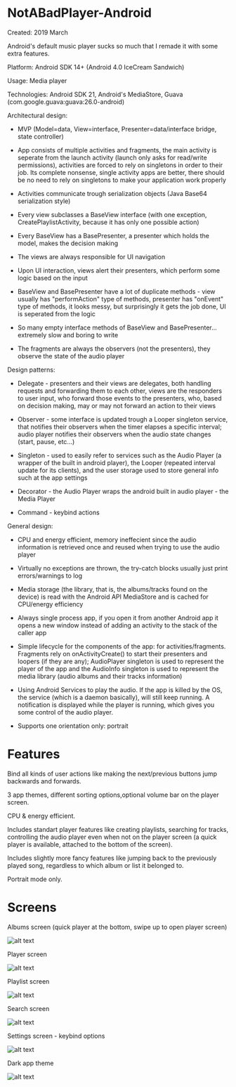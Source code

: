 # NotABadPlayer-Android

Created: 2019 March

Android's default music player sucks so much that I remade it with some extra features.

Platform: Android SDK 14+ (Android 4.0 IceCream Sandwich)

Usage: Media player

Technologies: Android SDK 21, Android's MediaStore, Guava (com.google.guava:guava:26.0-android)

Architectural design:

* MVP (Model=data, View=interface, Presenter=data/interface bridge, state controller)

* App consists of multiple activities and fragments, the main activity is seperate from the launch activity (launch only asks for read/write permissions), activities are forced to rely on singletons in order to their job. Its complete nonsense, single activity apps are better, there should be no need to rely on singletons to make your application work properly

* Activities communicate trough serialization objects (Java Base64 serialization style)

* Every view subclasses a BaseView interface (with one exception, CreatePlaylistActivity, because it has only one possible action)

* Every BaseView has a BasePresenter, a presenter which holds the model, makes the decision making

* The views are always responsible for UI navigation

* Upon UI interaction, views alert their presenters, which perform some logic based on the input

* BaseView and BasePresenter have a lot of duplicate methods - view usually has "performAction" type of methods,
presenter has "onEvent" type of methods, it looks messy, but surprisingly it gets the job done, UI is seperated from the logic

* So many empty interface methods of BaseView and BasePresenter... extremely slow and boring to write

* The fragments are always the observers (not the presenters), they observe the state of the audio player

Design patterns:

* Delegate - presenters and their views are delegates, both handling requests and forwarding them to each other, views are the responders to user input, who forward those events to the presenters, who, based on decision making, may or may not forward an action to their views

* Observer - some interface is updated trough a Looper singleton service, that notifies their observers when the timer elapses a specific interval; audio player notifies their observers when the audio state changes (start, pause, etc...)

* Singleton - used to easily refer to services such as the Audio Player (a wrapper of the built in android player), the Looper (repeated interval update for its clients), and the user storage used to store general info such at the app settings

* Decorator - the Audio Player wraps the android built in audio player - the Media Player

* Command - keybind actions

General design:

* CPU and energy efficient, memory ineffecient since the audio information is retrieved once and reused when trying to use the audio player

* Virtually no exceptions are thrown, the try-catch blocks usually just print errors/warnings to log

* Media storage (the library, that is, the albums/tracks found on the device) is read with the Android API MediaStore and is cached for CPU/energy efficiency

* Always single process app, if you open it from another Android app it opens a new window instead of adding an activity to the stack of the caller app

* Simple lifecycle for the components of the app: for activities/fragments. Fragments rely on onActivityCreate() to start their presenters and loopers (if they are any); AudioPlayer singleton is used to represent the player of the app and the AudioInfo singleton is used to represent the media library (audio albums and their tracks information)

* Using Android Services to play the audio. If the app is killed by the OS, the service (which is a daemon basically), will still keep running. A notification is displayed while the player is running, which gives you some control of the audio player.

* Supports one orientation only: portrait

# Features

Bind all kinds of user actions like making the next/previous buttons jump backwards and forwards.

3 app themes, different sorting options,optional volume bar on the player screen.

CPU & energy efficient.

Includes standart player features like creating playlists, searching for tracks, controlling the audio player even when not on the player screen (a quick player is available, attached to the bottom of the screen).

Includes slightly more fancy features like jumping back to the previously played song, regardless to which album or list it belonged to.

Portrait mode only.

# Screens

Albums screen (quick player at the bottom, swipe up to open player screen)

![alt text](https://github.com/felixisto/NotABadPlayer-Android/blob/master/About/scrn1.jpg)

Player screen

![alt text](https://github.com/felixisto/NotABadPlayer-Android/blob/master/About/scrn2.jpg)

Playlist screen

![alt text](https://github.com/felixisto/NotABadPlayer-Android/blob/master/About/scrn3.jpg)

Search screen

![alt text](https://github.com/felixisto/NotABadPlayer-Android/blob/master/About/scrn4.jpg)

Settings screen - keybind options

![alt text](https://github.com/felixisto/NotABadPlayer-Android/blob/master/About/scrn5.jpg)

Dark app theme

![alt text](https://github.com/felixisto/NotABadPlayer-Android/blob/master/About/scrn6.jpg)
